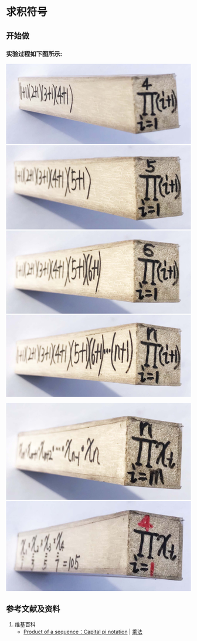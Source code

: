 # 求积符号

## 开始做

### 实验过程如下图所示:

![](/images/无穷级数/求积符号/1a1.jpg)
![](/images/无穷级数/求积符号/1a2.jpg)
![](/images/无穷级数/求积符号/1a3.jpg)
![](/images/无穷级数/求积符号/1a4.jpg)

![](/images/无穷级数/求积符号/2a1.jpg)
![](/images/无穷级数/求积符号/2a2.jpg)

## 参考文献及资料

1. 维基百科
	- [Product of a sequence：Capital pi notation](https://en.wikipedia.org/wiki/Multiplication#Capital_pi_notation) | [乘法](https://zh.wikipedia.org/wiki/乘法) 
